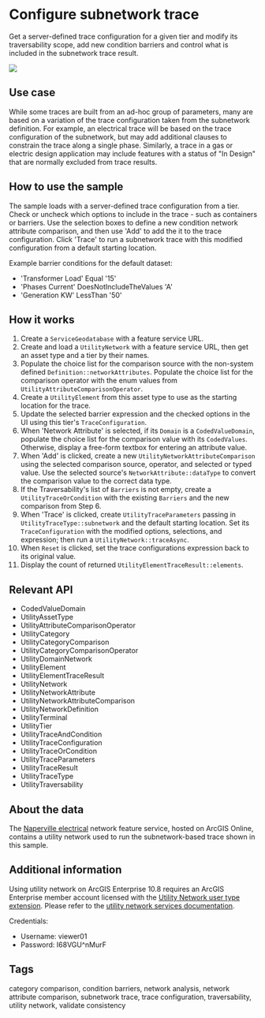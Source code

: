 # Configure subnetwork trace

Get a server-defined trace configuration for a given tier and modify its traversability scope, add new condition barriers and control what is included in the subnetwork trace result.

![](screenshot.png)

## Use case

While some traces are built from an ad-hoc group of parameters, many are based on a variation of the trace configuration taken from the subnetwork definition. For example, an electrical trace will be based on the trace configuration of the subnetwork, but may add additional clauses to constrain the trace along a single phase. Similarly, a trace in a gas or electric design application may include features with a status of "In Design" that are normally excluded from trace results.

## How to use the sample

The sample loads with a server-defined trace configuration from a tier. Check or uncheck which options to include in the trace - such as containers or barriers. Use the selection boxes to define a new condition network attribute comparison, and then use 'Add' to add the it to the trace configuration. Click 'Trace' to run a subnetwork trace with this modified configuration from a default starting location.

Example barrier conditions for the default dataset:

* 'Transformer Load' Equal '15'
* 'Phases Current' DoesNotIncludeTheValues 'A'
* 'Generation KW' LessThan '50'

## How it works

1. Create a `ServiceGeodatabase` with a feature service URL.
2. Create and load a `UtilityNetwork` with a feature service URL, then get an asset type and a tier by their names.
3. Populate the choice list for the comparison source with the non-system defined `Definition::networkAttributes`. Populate the choice list for the comparison operator with the enum values from `UtilityAttributeComparisonOperator`.
4. Create a `UtilityElement` from this asset type to use as the starting location for the trace.
5. Update the selected barrier expression and the checked options in the UI using this tier's `TraceConfiguration`.
6. When 'Network Attribute' is selected, if its `Domain` is a `CodedValueDomain`, populate the choice list for the comparison value with its `CodedValues`. Otherwise, display a free-form textbox for entering an attribute value.
7. When 'Add' is clicked, create a new `UtilityNetworkAttributeComparison` using the selected comparison source, operator, and selected or typed value. Use the selected source's `NetworkAttribute::dataType` to convert the comparison value to the correct data type.
8. If the Traversability's list of `Barriers` is not empty, create a `UtilityTraceOrCondition` with the existing `Barriers` and the new comparison from Step 6.
9. When 'Trace' is clicked, create `UtilityTraceParameters` passing in `UtilityTraceType::subnetwork` and the default starting location. Set its `TraceConfiguration` with the modified options, selections, and expression; then run a `UtilityNetwork::traceAsync`.
10. When `Reset` is clicked, set the trace configurations expression back to its original value.
11. Display the count of returned `UtilityElementTraceResult::elements`.

## Relevant API

* CodedValueDomain
* UtilityAssetType
* UtilityAttributeComparisonOperator
* UtilityCategory
* UtilityCategoryComparison
* UtilityCategoryComparisonOperator
* UtilityDomainNetwork
* UtilityElement
* UtilityElementTraceResult
* UtilityNetwork
* UtilityNetworkAttribute
* UtilityNetworkAttributeComparison
* UtilityNetworkDefinition
* UtilityTerminal
* UtilityTier
* UtilityTraceAndCondition
* UtilityTraceConfiguration
* UtilityTraceOrCondition
* UtilityTraceParameters
* UtilityTraceResult
* UtilityTraceType
* UtilityTraversability

## About the data

The [Naperville electrical](https://sampleserver7.arcgisonline.com/server/rest/services/UtilityNetwork/NapervilleElectric/FeatureServer) network feature service, hosted on ArcGIS Online, contains a utility network used to run the subnetwork-based trace shown in this sample.

## Additional information

Using utility network on ArcGIS Enterprise 10.8 requires an ArcGIS Enterprise member account licensed with the [Utility Network user type extension](https://enterprise.arcgis.com/en/portal/latest/administer/windows/license-user-type-extensions.htm#ESRI_SECTION1_41D78AD9691B42E0A8C227C113C0C0BF). Please refer to the [utility network services documentation](https://enterprise.arcgis.com/en/server/latest/publish-services/windows/utility-network-services.htm).

Credentials:
* Username: viewer01
* Password: I68VGU^nMurF

## Tags

category comparison, condition barriers, network analysis, network attribute comparison, subnetwork trace, trace configuration, traversability, utility network, validate consistency
